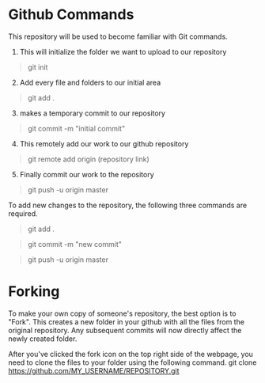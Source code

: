 Github Commands
=============

This repository will be used to become familiar with Git commands.


1) This will initialize the folder we want to upload to our repository
> git init 

2) Add every file and folders to our initial area
> git add . 

3) makes a temporary commit to our repository
> git commit -m "initial commit"

4) This remotely add our work to our github repository 
> git remote add origin (repository link)

5) Finally commit our work to the repository
> git push -u origin master


To add new changes to the repository, the following three commands are required.

> git add . 

> git commit -m "new commit"

> git push -u origin master


Forking
=============
To make your own copy of someone's repository, the best option is to "Fork".
This creates a new folder in your github with all the files from the original repository.
Any subsequent commits will now directly affect the newly created folder.

After you've clicked the fork icon on the top right side of the webpage, you need to clone the files to your folder using the following command.
  git clone https://github.com/MY_USERNAME/REPOSITORY.git
